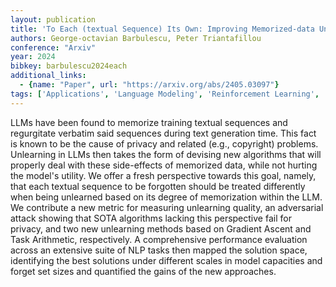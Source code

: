 ```yaml
---
layout: publication
title: 'To Each (textual Sequence) Its Own: Improving Memorized-data Unlearning In Large Language Models'
authors: George-octavian Barbulescu, Peter Triantafillou
conference: "Arxiv"
year: 2024
bibkey: barbulescu2024each
additional_links:
  - {name: "Paper", url: "https://arxiv.org/abs/2405.03097"}
tags: ['Applications', 'Language Modeling', 'Reinforcement Learning', 'Security', 'Training Techniques']
---
```

LLMs have been found to memorize training textual sequences and regurgitate
verbatim said sequences during text generation time. This fact is known to be
the cause of privacy and related (e.g., copyright) problems. Unlearning in LLMs
then takes the form of devising new algorithms that will properly deal with
these side-effects of memorized data, while not hurting the model's utility. We
offer a fresh perspective towards this goal, namely, that each textual sequence
to be forgotten should be treated differently when being unlearned based on its
degree of memorization within the LLM. We contribute a new metric for measuring
unlearning quality, an adversarial attack showing that SOTA algorithms lacking
this perspective fail for privacy, and two new unlearning methods based on
Gradient Ascent and Task Arithmetic, respectively. A comprehensive performance
evaluation across an extensive suite of NLP tasks then mapped the solution
space, identifying the best solutions under different scales in model
capacities and forget set sizes and quantified the gains of the new approaches.

